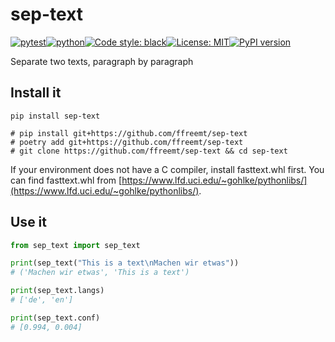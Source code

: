 # sep-text
[![pytest](https://github.com/ffreemt/sep-text/actions/workflows/routine-tests.yml/badge.svg)](https://github.com/ffreemt/sep-text/actions)[![python](https://img.shields.io/static/v1?label=python+&message=3.8%2B&color=blue)](https://www.python.org/downloads/)[![Code style: black](https://img.shields.io/badge/code%20style-black-000000.svg)](https://github.com/psf/black)[![License: MIT](https://img.shields.io/badge/License-MIT-yellow.svg)](https://opensource.org/licenses/MIT)[![PyPI version](https://badge.fury.io/py/sep_text.svg)](https://badge.fury.io/py/sep_text)

Separate two texts, paragraph by paragraph

## Install it

```shell
pip install sep-text

# pip install git+https://github.com/ffreemt/sep-text
# poetry add git+https://github.com/ffreemt/sep-text
# git clone https://github.com/ffreemt/sep-text && cd sep-text
```

If your environment does not have a C compiler, install fasttext.whl first. You can find fasttext.whl from [https://www.lfd.uci.edu/~gohlke/pythonlibs/](https://www.lfd.uci.edu/~gohlke/pythonlibs/).

## Use it
```python
from sep_text import sep_text

print(sep_text("This is a text\nMachen wir etwas"))
# ('Machen wir etwas', 'This is a text')

print(sep_text.langs)
# ['de', 'en']

print(sep_text.conf)
# [0.994, 0.004]
```
